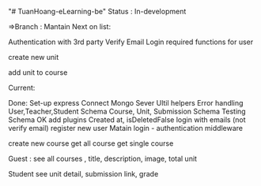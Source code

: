 "# TuanHoang-eLearning-be"
Status : In-development

=>Branch : Mantain
Next on list:

Authentication with 3rd party
Verify Email
Login required functions for user

create new unit

add unit to course

Current:

Done:
Set-up express
Connect Mongo Sever
Ultil helpers
Error handling
User,Teacher,Student Schema
Course, Unit, Submission Schema
Testing Schema OK
add plugins Created at, isDeletedFalse
login with emails (not verify email)
register new user
Matain login - authentication middleware

create new course
get all course
get single course

Guest :
see all courses , title, description, image, total unit

Student
see unit detail, submission link, grade

